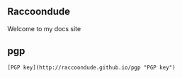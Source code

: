 ## Raccoondude

Welcome to my docs site

## pgp

``[PGP key](http://raccoondude.github.io/pgp "PGP key")``
